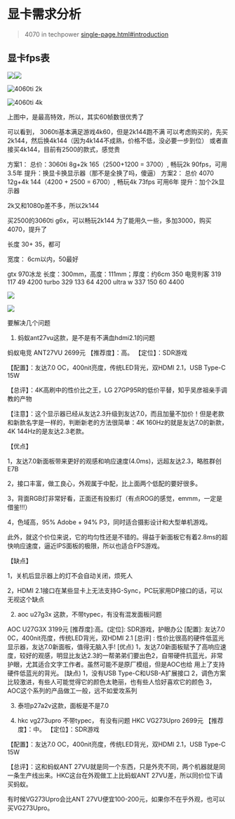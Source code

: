 # 显卡需求分析

>4070 in techpower [single-page.html#introduction](https://www.techpowerup.com/review/nvidia-geforce-rtx-4070-founders-edition/single-page.html#introduction)



## 显卡fps表
![](vx_images/452444930951156.png)![](vx_images/143302995899560.png)



![4060ti 2k](vx_images/399381599836319.png)

![4060ti 4k](vx_images/21323416278796.png)

上图中，是最高特效，所以，其实60帧数很优秀了

可以看到， 3060ti基本满足游戏4k60，但是2k144跑不满
可以考虑购买的，先买2k144，然后换4k144（因为4k144不成熟，价格不低，没必要一步到位）
或者直接买4k144，目前有2500的款式，感觉贵



方案1：
总价：3060ti 8g+2k 165（2500+1200 = 3700）, 畅玩2k 90fps，可用3.5年
提升：换显卡换显示器（那不是全换了吗，傻逼）
方案2：
总价   4070 12g+4k 144（4200 + 2500 = 6700）, 畅玩4k 73fps 可用6年
提升：加个2k显示器

2k又和1080p差不多，所以2k144

买2500的3060ti g6x，可以畅玩2k144
为了能用久一些，多加3000，购买4070，提升了 



长度 30+ 35，都可

宽度： 6cm以内，50最好



gtx 970冰龙 长度：300mm，高度：111mm；厚度：约6cm  350
电竞判客   319 117 49  4200
turbo     329 133 64  4200
ultra w   337 150 60  4400      


![](vx_images/19550911278872.png)


![](vx_images/267571311278872.png)


要解决几个问题

1. 蚂蚁ant27vu这款，是不是有不满血hdmi2.1的问题

蚂蚁电竞 ANT27VU 2699元
【推荐度】：高。 【定位】：SDR游戏

【配置】：友达7.0 OC，400nit亮度，传统LED背光，双HDMI 2.1，USB Type-C 15W

【总评】：4K高刷中的性价比之王，LG 27GP95R的低价平替，知乎吴彦祖亲手调教的产物

【注意】：这个显示器已经从友达2.3升级到友达7.0，而且加量不加价！但是老款和新款名字是一样的，判断新老的方法很简单：4K 160Hz的就是友达7.0的新款，4K 144Hz的是友达2.3老款。

【优点】

1，友达7.0新面板带来更好的观感和响应速度(4.0ms)，远超友达2.3，略胜群创E7B

2，接口丰富，做工良心，外观属于中配，比上面两个低配的要好很多。

3，背面RGB灯非常好看，正面还有投影灯（有点ROG的感觉，emmm，一定是借鉴!!!）

4，色域高，95% Adobe + 94% P3，同时适合摄影设计和大型单机游戏。

此外，就这个价位来说，它的均匀性还是不错的。得益于新面板它有着2.8ms的超快响应速度，逼近IPS面板的极限，所以也适合FPS游戏。

【缺点】

1，关机后显示器上的灯不会自动关闭，烦死人

2，HDMI 2.1接口在某些显卡上无法支持G-Sync，PC玩家用DP接口的话，可以无视这个缺点


2. aoc u27g3x 这款，不带typec，有没有混发面板问题

AOC U27G3X 3199元
[推荐度]:高。(定位]: SDR游戏，护眼办公
[配置]: 友达7.0 0C，400nit亮度，传统LED背光，双HDMI 2.1
[总评] : 性价比很高的硬件低蓝光显示器，友达7.0新面板，值得无脑入手!
[优点)
1，友达7.0新面板赋予了高响应速度，较好的观感，明显比友达2.3的一帮弟弟们要出色2，自带硬件抗蓝光，非常护眼，尤其适合文字工作者。虽然可能不是原厂模组，但是AOC也给
用上了支持硬件低蓝光的背光。
[缺点)
1，没有USB Type-C和USB-A扩展接口
2，调色方案比较激进，有些人可能觉得它的颜色太艳丽，也有些人恰好喜欢它的颜色
3，AOC这个系列的产品做工一般，远不如爱攻系列



3. 泰坦p27a2v这款，面板是不是7.0




4. hkc vg273upro 不带typec， 有没有问题
HKC VG273Upro 2699元
【推荐度】：中。 【定位】：SDR游戏

【配置】：友达7.0 OC，400nit亮度，传统LED背光，双HDMI 2.1，USB Type-C 15W

【总评】：这和蚂蚁ANT 27VU就是同一个东西，只是外壳不同，两个机器就是同一条生产线出来。HKC这台在外观做工上比蚂蚁ANT 27VU差，所以同价位下请买蚂蚁。

有时候VG273Upro会比ANT 27VU便宜100-200元，如果你不在乎外观，也可以买VG273Upro。